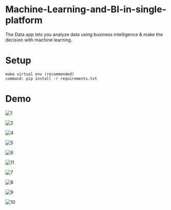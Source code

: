# Machine-Learning-and-BI-in-single-platform
The Data app lets you analyze data using business intelligence &amp; make the decision with machine learning.


# Setup

    make virtual env (recommended)
    command: pip install -r requirements.txt

# Demo

![1](https://user-images.githubusercontent.com/18087611/109390740-941fa580-793d-11eb-8170-307f8e17b7db.JPG)

![2](https://user-images.githubusercontent.com/18087611/109390742-9681ff80-793d-11eb-9ce7-42b014208d3e.JPG)

![4](https://user-images.githubusercontent.com/18087611/109390745-971a9600-793d-11eb-85da-9990a2d42dfa.JPG)

![5](https://user-images.githubusercontent.com/18087611/109390747-97b32c80-793d-11eb-9d26-60f3870228ad.JPG)

![6](https://user-images.githubusercontent.com/18087611/109390748-984bc300-793d-11eb-9d7e-f6b409df5288.JPG)

![11](https://user-images.githubusercontent.com/18087611/109390776-be716300-793d-11eb-866c-6e75eed04b22.JPG)

![7](https://user-images.githubusercontent.com/18087611/109390778-c29d8080-793d-11eb-9054-c6305fd171f8.JPG)

![8](https://user-images.githubusercontent.com/18087611/109390783-c9c48e80-793d-11eb-9b66-1a16f733a4ef.JPG)

![9](https://user-images.githubusercontent.com/18087611/109390798-d8ab4100-793d-11eb-89f4-94dd03026af6.JPG)

![10](https://user-images.githubusercontent.com/18087611/109390802-dd6ff500-793d-11eb-8c17-47784aa0eba4.JPG)
